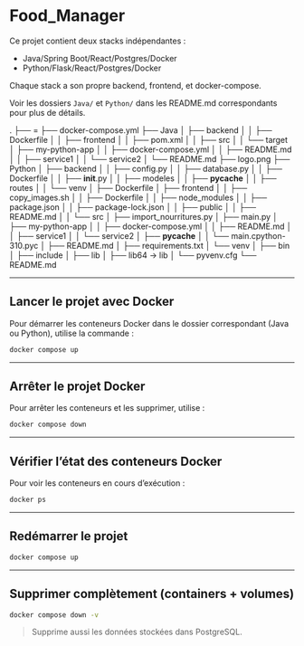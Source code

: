 # Food_Manager

Ce projet contient deux stacks indépendantes :
- Java/Spring Boot/React/Postgres/Docker
- Python/Flask/React/Postgres/Docker

Chaque stack a son propre backend, frontend, et docker-compose.

Voir les dossiers `Java/` et `Python/` dans les README.md correspondants pour plus de détails.

.
├── =
├── docker-compose.yml
├── Java
│   ├── backend
│   │   ├── Dockerfile
│   │   ├── frontend
│   │   ├── pom.xml
│   │   ├── src
│   │   └── target
│   ├── my-python-app
│   │   ├── docker-compose.yml
│   │   ├── README.md
│   │   ├── service1
│   │   └── service2
│   └── README.md
├── logo.png
├── Python
│   ├── backend
│   │   ├── config.py
│   │   ├── database.py
│   │   ├── Dockerfile
│   │   ├── __init__.py
│   │   ├── modeles
│   │   ├── __pycache__
│   │   ├── routes
│   │   └── venv
│   ├── Dockerfile
│   ├── frontend
│   │   ├── copy_images.sh
│   │   ├── Dockerfile
│   │   ├── node_modules
│   │   ├── package.json
│   │   ├── package-lock.json
│   │   ├── public
│   │   ├── README.md
│   │   └── src
│   ├── import_nourritures.py
│   ├── main.py
│   ├── my-python-app
│   │   ├── docker-compose.yml
│   │   ├── README.md
│   │   ├── service1
│   │   └── service2
│   ├── __pycache__
│   │   └── main.cpython-310.pyc
│   ├── README.md
│   ├── requirements.txt
│   └── venv
│       ├── bin
│       ├── include
│       ├── lib
│       ├── lib64 -> lib
│       └── pyvenv.cfg
└── README.md


---

## Lancer le projet avec Docker

Pour démarrer les conteneurs Docker dans le dossier correspondant (Java ou Python), utilise la commande :

```bash
docker compose up
```

---

## Arrêter le projet Docker

Pour arrêter les conteneurs et les supprimer, utilise :

```bash
docker compose down
```

---

## Vérifier l’état des conteneurs Docker

Pour voir les conteneurs en cours d’exécution :

```bash
docker ps
```

---

## Redémarrer le projet

```bash
docker compose up
```

---

## Supprimer complètement (containers + volumes)

```bash
docker compose down -v
```
> Supprime aussi les données stockées dans PostgreSQL.
